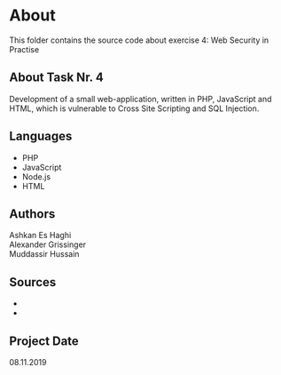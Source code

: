 # About
This folder contains the source code about exercise 4: Web Security in Practise
## About Task Nr. 4
Development of a small web-application, written in PHP, JavaScript and HTML,
which is vulnerable to Cross Site Scripting and SQL Injection.

## Languages
* PHP
* JavaScript
* Node.js
* HTML

## Authors
Ashkan Es Haghi <br>
Alexander Grissinger <br>
Muddassir Hussain <br>

## Sources
* 
* 

## Project Date
08.11.2019
